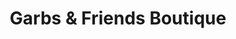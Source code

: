 ---
title: "Garbs & Friends Boutique"
url: /freetown/garbs-und-friends-boutique/
shop: Lebensmittel
---